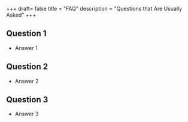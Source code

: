 +++
draft= false
title = "FAQ"
description = "Questions that Are Usually Asked"
+++

## Question 1
- Answer 1

## Question 2
- Answer 2

## Question 3
- Answer 3

